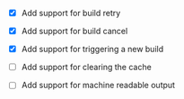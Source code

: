 * [x] Add support for build retry
* [x] Add support for build cancel
* [x] Add support for triggering a new build
* [ ] Add support for clearing the cache
* [ ] Add support for machine readable output

